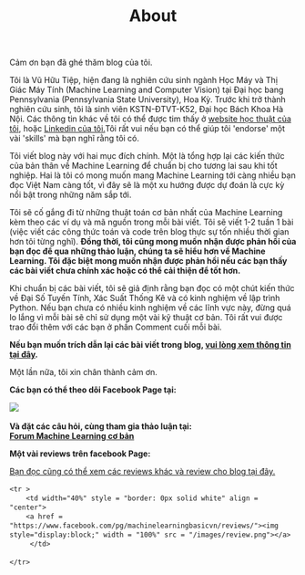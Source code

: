 ﻿---
layout: post
title: About
permalink: /about/
sc_project: 11387860
sc_security: bf94eebb
---

Cảm ơn bạn đã ghé thăm blog của tôi. 

Tôi là Vũ Hữu Tiệp, hiện đang là nghiên cứu sinh ngành Học Máy và Thị Giác Máy Tính (Machine Learning and Computer Vision) tại Đại học bang Pennsylvania (Pennsylvania State University), Hoa Kỳ. Trước khi trở thành nghiên cứu sinh, tôi là sinh viên KSTN-ĐTVT-K52, Đại học Bách Khoa Hà Nội. Các thông tin khác về tôi có thể được tim thấy ở [website học thuật của tôi](http://www.personal.psu.edu/thv102/), hoặc [Linkedin của tôi.](https://www.linkedin.com/in/tiephuuvu/)Tôi rất vui nếu bạn có thể giúp tôi 'endorse' một vài 'skills' mà bạn nghĩ rằng tôi có.

Tôi viết blog này với hai mục đích chính. Một là tổng hợp lại các kiến thức của bản thân về Machine Learning để chuẩn bị cho tương lai sau khi tốt nghiệp. Hai là tôi có mong muốn mang Machine Learning tới càng nhiều bạn đọc Việt Nam càng tốt, vì đây sẽ là một xu hướng 
được dự đoán là cực kỳ nổi bật trong những năm sắp tới. 

Tôi sẽ cố gắng đi từ những thuật toán cơ bản nhất của Machine Learning kèm theo các ví dụ và mã nguồn trong mỗi bài viết. Tôi sẽ viết 1-2 tuần 1 bài (việc viết các công thức toán và code trên blog thực sự tốn nhiều thời gian hơn tôi từng nghĩ). **Đồng thời, tôi cũng mong muốn nhận được phản hồi của bạn đọc để qua những thảo luận, chúng ta sẽ hiểu hơn về Machine Learning. Tôi đặc biệt mong muốn nhận được phản hồi nếu các bạn thấy các bài viết chưa chính xác hoặc có thể cải thiện để tốt hơn.**

Khi chuẩn bị các bài viết, tôi sẽ giả định rằng bạn đọc có một chút kiến thức về Đại Số Tuyến Tính, Xác Suất Thống Kê và có kinh nghiệm về lập trình Python. Nếu bạn chưa có nhiều kinh nghiệm về các lĩnh vực này, đừng quá lo lắng vì mỗi bài sẽ chỉ sử dụng một vài kỹ thuật cơ bản. Tôi rất vui được trao đổi thêm với các bạn ở phần Comment cuối mỗi bài.

**Nếu bạn muốn trích dẫn lại các bài viết trong blog, [vui lòng xem thông tin tại đây](/copyrights/).**

Một lần nữa, tôi xin chân thành cảm ơn.





<b>Các bạn có thể theo dõi Facebook Page tại:</b> <br>
<div class="share-page">
    <a href = "https://www.facebook.com/machinelearningbasicvn/" target="_blank" title="Follow us"><img src = "https://simplesharebuttons.com/images/somacro/facebook.png" width="50"></a>
</div>

<b>Và đặt các câu hỏi, cùng tham gia thảo luận tại:</b> <br>
[**Forum Machine Learning cơ bản**](https://www.facebook.com/groups/257768141347267/)

**Một vài reviews trên facebook Page:**

[Bạn đọc cũng có thể xem các reviews khác và review cho blog tại đây.](https://www.facebook.com/pg/machinelearningbasicvn/reviews/)

<div>
<table width = "100%" style = "border: 0px solid white">

    <tr >
        <td width="40%" style = "border: 0px solid white" align = "center">
        <a href = "https://www.facebook.com/pg/machinelearningbasicvn/reviews/"><img  style="display:block;" width = "100%" src = "/images/review.png"></a>
         </td>
        
    </tr>
</table>
</div>

<!-- Place this tag in your head or just before your close body tag. -->
<script async defer src="https://buttons.github.io/buttons.js"></script>
